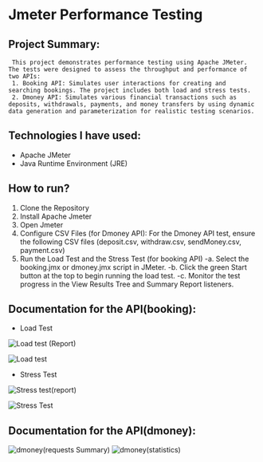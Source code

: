 # Jmeter Performance Testing

## Project Summary: 
     This project demonstrates performance testing using Apache JMeter. The tests were designed to assess the throughput and performance of two APIs:
     1.	Booking API: Simulates user interactions for creating and searching bookings. The project includes both load and stress tests.
     2.	Dmoney API: Simulates various financial transactions such as deposits, withdrawals, payments, and money transfers by using dynamic data generation and parameterization for realistic testing scenarios.


## Technologies I have used:

- Apache JMeter
- Java Runtime Environment (JRE)



## How to run?

1.	Clone the Repository
2.	Install Apache Jmeter
3.	Open Jmeter
4.	Configure CSV Files (for Dmoney API): For the Dmoney API test, ensure the following CSV files (deposit.csv, withdraw.csv, sendMoney.csv, payment.csv)
5.	Run the Load Test and the Stress Test (for booking API)
   -a. Select the booking.jmx or dmoney.jmx script in JMeter.
   -b. Click the green Start button at the top to begin running the load test.
   -c. Monitor the test progress in the View Results Tree and Summary Report listeners.


## Documentation for the API(booking):
-	Load Test

  ![Load test (Report)](https://github.com/user-attachments/assets/962f6dcf-a89a-42b2-a652-4f004859b483)
  
![Load test](https://github.com/user-attachments/assets/f9b033ed-5d7c-4f45-8a14-ef2f25d9da33)


 

 -	Stress Test

   ![Stress test(report)](https://github.com/user-attachments/assets/b86f0771-31bc-4cfd-ac3d-395176ab046f)

   ![Stress Test](https://github.com/user-attachments/assets/b3a17ac4-2703-4746-ae70-11c8dd0af933)




## Documentation for the API(dmoney):

![dmoney(requests Summary)](https://github.com/user-attachments/assets/79cdf509-7c98-4b22-a768-4250bb26bf90)
![dmoney(statistics)](https://github.com/user-attachments/assets/4ba3c60a-a584-4a48-8ee5-d674539f6aad)




